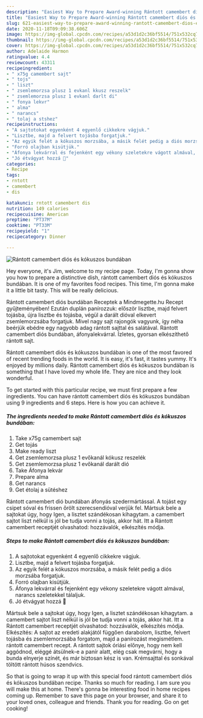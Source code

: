 ```yaml
---
description: "Easiest Way to Prepare Award-winning Rántott camembert diós és kókuszos bundában"
title: "Easiest Way to Prepare Award-winning Rántott camembert diós és kókuszos bundában"
slug: 621-easiest-way-to-prepare-award-winning-rantott-camembert-dios-es-kokuszos-bundaban
date: 2020-11-18T09:09:38.606Z
image: https://img-global.cpcdn.com/recipes/a53d1d2c36bf5514/751x532cq70/rantott-camembert-dios-es-kokuszos-bundaban-recept-foto.jpg
thumbnail: https://img-global.cpcdn.com/recipes/a53d1d2c36bf5514/751x532cq70/rantott-camembert-dios-es-kokuszos-bundaban-recept-foto.jpg
cover: https://img-global.cpcdn.com/recipes/a53d1d2c36bf5514/751x532cq70/rantott-camembert-dios-es-kokuszos-bundaban-recept-foto.jpg
author: Adelaide Harmon
ratingvalue: 4.4
reviewcount: 43311
recipeingredient:
- " x75g camembert sajt"
- " tojs"
- " liszt"
- " zsemlemorzsa plusz 1 evkanl kkusz reszelk"
- " zsemlemorzsa plusz 1 evkanl darlt di"
- " fonya lekvr"
- " alma"
- " narancs"
- " tolaj a stshez"
recipeinstructions:
- "A sajtotokat egyenként 4 egyenlő cikkekre vágjuk."
- "Lisztbe, majd a felvert tojásba forgatjuk."
- "Az egyik felét a kókuszos morzsába, a másik felét pedig a diós morzsába forgatjuk."
- "Forró olajban kisütjük."
- "Áfonya lekvárral és fejenként egy vékony szeletekre vágott almával, narancs szeletekkel tálaljuk."
- "Jó étvágyat hozzá 🥰"
categories:
- Recipe
tags:
- rntott
- camembert
- dis

katakunci: rntott camembert dis 
nutrition: 149 calories
recipecuisine: American
preptime: "PT37M"
cooktime: "PT33M"
recipeyield: "1"
recipecategory: Dinner

---
```



![Rántott camembert diós és kókuszos bundában](https://img-global.cpcdn.com/recipes/a53d1d2c36bf5514/751x532cq70/rantott-camembert-dios-es-kokuszos-bundaban-recept-foto.jpg)

Hey everyone, it's Jim, welcome to my recipe page. Today, I'm gonna show you how to prepare a distinctive dish, rántott camembert diós és kókuszos bundában. It is one of my favorites food recipes. This time, I'm gonna make it a little bit tasty. This will be really delicious.

Rántott camembert diós bundában Receptek a Mindmegette.hu Recept gyűjteményében! Ezután duplán panírozzuk: először lisztbe, majd felvert tojásba, újra lisztbe és tojásba, végül a darált dióval elkevert zsemlemorzsába forgatjuk. Mivel nagy sajt rajongók vagyunk, így néha beérjük ebédre egy nagyobb adag rántott sajttal és salátával. Rántott camembert diós bundában, áfonyalekvárral. Ízletes, gyorsan elkészíthető rántott sajt.

Rántott camembert diós és kókuszos bundában is one of the most favored of recent trending foods in the world. It is easy, it's fast, it tastes yummy. It's enjoyed by millions daily. Rántott camembert diós és kókuszos bundában is something that I have loved my whole life. They are nice and they look wonderful.


To get started with this particular recipe, we must first prepare a few ingredients. You can have rántott camembert diós és kókuszos bundában using 9 ingredients and 6 steps. Here is how you can achieve it.

<!--inarticleads1-->

##### The ingredients needed to make Rántott camembert diós és kókuszos bundában:

1. Take  x75g camembert sajt
1. Get  tojás
1. Make ready  liszt
1. Get  zsemlemorzsa plusz 1 evőkanál kókusz reszelék
1. Get  zsemlemorzsa plusz 1 evőkanál darált dió
1. Take  Áfonya lekvár
1. Prepare  alma
1. Get  narancs
1. Get  étolaj a sütéshez


Rántott camembert dió bundában áfonyás szedermártással. A tojást egy csipet sóval és frissen őrölt szerecsendióval verjük fel. Mártsuk bele a sajtokat úgy, hogy Igen, a lisztet szándékosan kihagytam. a camembert sajtot liszt nélkül is jól be tudja vonni a tojás, akkor hát. Itt a Rántott camembert receptjét olvashatod: hozzávalók, elkészítés módja. 

<!--inarticleads2-->

##### Steps to make Rántott camembert diós és kókuszos bundában:

1. A sajtotokat egyenként 4 egyenlő cikkekre vágjuk.
1. Lisztbe, majd a felvert tojásba forgatjuk.
1. Az egyik felét a kókuszos morzsába, a másik felét pedig a diós morzsába forgatjuk.
1. Forró olajban kisütjük.
1. Áfonya lekvárral és fejenként egy vékony szeletekre vágott almával, narancs szeletekkel tálaljuk.
1. Jó étvágyat hozzá 🥰


Mártsuk bele a sajtokat úgy, hogy Igen, a lisztet szándékosan kihagytam. a camembert sajtot liszt nélkül is jól be tudja vonni a tojás, akkor hát. Itt a Rántott camembert receptjét olvashatod: hozzávalók, elkészítés módja. Elkészítés: A sajtot az eredeti alakjától függően darabolom, lisztbe, felvert tojásba és zsemlemorzsába forgatom, majd a panírozást megismétlem. rántott camembert recept. A rántott sajtok óriási előnye, hogy nem kell aggódnod, eléggé átsülnek-e a panír alatt, elég csak megvárni, hogy a bunda elnyerje színét, és már biztosan kész is van. Krémsajttal és sonkával töltött rántott húsos szendvics. 

So that is going to wrap it up with this special food rántott camembert diós és kókuszos bundában recipe. Thanks so much for reading. I am sure you will make this at home. There's gonna be interesting food in home recipes coming up. Remember to save this page on your browser, and share it to your loved ones, colleague and friends. Thank you for reading. Go on get cooking!
